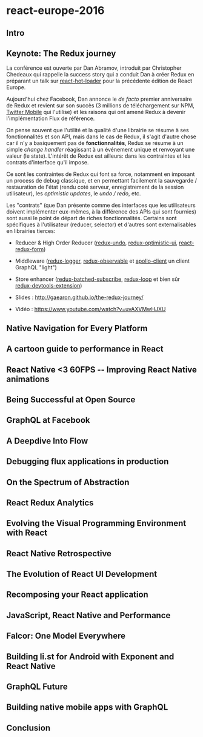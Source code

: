 # react-europe-2016

## Intro



## Keynote: The Redux journey

La conférence est ouverte par Dan Abramov, introduit par Christopher Chedeaux qui rappelle la success story
qui a conduit Dan à créer Redux en préparant un talk sur [react-hot-loader](https://github.com/gaearon/react-hot-loader)
pour la précédente édition de React Europe.

Aujourd'hui chez Facebook, Dan annonce le _de facto_ premier anniversaire de Redux et revient sur son succès (3 millions
de téléchargement sur NPM, [Twitter Mobile](https://mobile.twitter.com/home) qui l'utilise) et les raisons qui ont amené
Redux à devenir l'implémentation Flux de référence.

On pense souvent que l'utilité et la qualité d'une librairie se résume à ses fonctionnalités et son API, mais dans le cas
de Redux, il s'agit d'autre chose car il n'y a basiquement pas de **fonctionnalités**, Redux se résume à un simple _change
handler_ réagissant à un événement unique et renvoyant une valeur (le state). L'intérêt de Redux est ailleurs: dans les
contraintes et les contrats d'interface qu'il impose.

Ce sont les contraintes de Redux qui font sa force, notamment en imposant un process de debug classique, et en permettant
facilement la sauvegarde / restauration de l'état (rendu coté serveur, enregistrement de la session utilisateur), les
_optimistic updates_, le _undo / redo_, etc.

Les "contrats" (que Dan présente comme des interfaces que les utilisateurs doivent implémenter eux-mêmes, à la différence
des APIs qui sont fournies) sont aussi le point de départ de riches fonctionnalités.
Certains sont spécifiques à l'utilisateur (reducer, selector) et d'autres sont externalisables en librairies tierces:

- Reducer & High Order Reducer ([redux-undo](https://github.com/omnidan/redux-undo),
[redux-optimistic-ui](https://github.com/mattkrick/redux-optimistic-ui),
[react-redux-form](https://github.com/davidkpiano/react-redux-form))
- Middleware ([redux-logger](https://github.com/evgenyrodionov/redux-logger),
[redux-observable](https://github.com/redux-observable/redux-observable) et
[apollo-client](https://github.com/apollostack/apollo-client) un client GraphQL "light")
- Store enhancer ([redux-batched-subscribe](https://github.com/tappleby/redux-batched-subscribe),
[redux-loop](https://github.com/raisemarketplace/redux-loop) et bien sûr
[redux-devtools-extension](https://github.com/zalmoxisus/redux-devtools-extension))

- Slides : http://gaearon.github.io/the-redux-journey/
- Vidéo : https://www.youtube.com/watch?v=uvAXVMwHJXU

## Native Navigation for Every Platform



## A cartoon guide to performance in React



## React Native <3 60FPS -- Improving React Native animations



## Being Successful at Open Source



## GraphQL at Facebook



## A Deepdive Into Flow



## Debugging flux applications in production



## On the Spectrum of Abstraction



## React Redux Analytics



## Evolving the Visual Programming Environment with React



## React Native Retrospective



## The Evolution of React UI Development



## Recomposing your React application



## JavaScript, React Native and Performance



## Falcor: One Model Everywhere



## Building li.st for Android with Exponent and React Native



## GraphQL Future



## Building native mobile apps with GraphQL



## Conclusion



